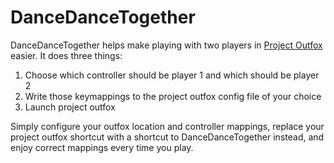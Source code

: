 # DanceDanceTogether

DanceDanceTogether helps make playing with two players in [Project Outfox](https://projectoutfox.com/) easier. It does three things:

1. Choose which controller should be player 1 and which should be player 2
2. Write those keymappings to the project outfox config file of your choice
3. Launch project outfox

Simply configure your outfox location and controller mappings, replace your project outfox shortcut with a shortcut to DanceDanceTogether instead, and enjoy correct mappings every time you play.